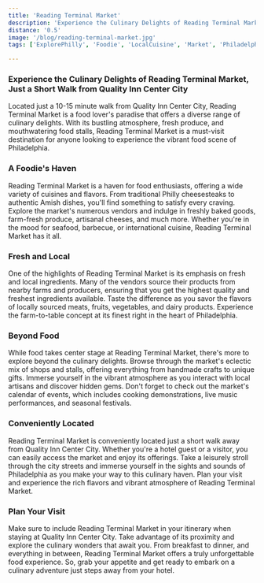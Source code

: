 ```yaml
---
title: 'Reading Terminal Market'
description: 'Experience the Culinary Delights of Reading Terminal Market, Just a Short Walk from Quality Inn Center City'
distance: '0.5'
image: '/blog/reading-terminal-market.jpg'
tags: ['ExplorePhilly', 'Foodie', 'LocalCuisine', 'Market', 'PhiladelphiaLandmarks']

---
```


### Experience the Culinary Delights of Reading Terminal Market, Just a Short Walk from Quality Inn Center City

Located just a 10-15 minute walk from Quality Inn Center City, Reading Terminal Market is a food lover's paradise that offers a diverse range of culinary delights. With its bustling atmosphere, fresh produce, and mouthwatering food stalls, Reading Terminal Market is a must-visit destination for anyone looking to experience the vibrant food scene of Philadelphia.

### A Foodie's Haven

Reading Terminal Market is a haven for food enthusiasts, offering a wide variety of cuisines and flavors. From traditional Philly cheesesteaks to authentic Amish dishes, you'll find something to satisfy every craving. Explore the market's numerous vendors and indulge in freshly baked goods, farm-fresh produce, artisanal cheeses, and much more. Whether you're in the mood for seafood, barbecue, or international cuisine, Reading Terminal Market has it all.

### Fresh and Local

One of the highlights of Reading Terminal Market is its emphasis on fresh and local ingredients. Many of the vendors source their products from nearby farms and producers, ensuring that you get the highest quality and freshest ingredients available. Taste the difference as you savor the flavors of locally sourced meats, fruits, vegetables, and dairy products. Experience the farm-to-table concept at its finest right in the heart of Philadelphia.

### Beyond Food

While food takes center stage at Reading Terminal Market, there's more to explore beyond the culinary delights. Browse through the market's eclectic mix of shops and stalls, offering everything from handmade crafts to unique gifts. Immerse yourself in the vibrant atmosphere as you interact with local artisans and discover hidden gems. Don't forget to check out the market's calendar of events, which includes cooking demonstrations, live music performances, and seasonal festivals.

### Conveniently Located

Reading Terminal Market is conveniently located just a short walk away from Quality Inn Center City. Whether you're a hotel guest or a visitor, you can easily access the market and enjoy its offerings. Take a leisurely stroll through the city streets and immerse yourself in the sights and sounds of Philadelphia as you make your way to this culinary haven. Plan your visit and experience the rich flavors and vibrant atmosphere of Reading Terminal Market.

### Plan Your Visit

Make sure to include Reading Terminal Market in your itinerary when staying at Quality Inn Center City. Take advantage of its proximity and explore the culinary wonders that await you. From breakfast to dinner, and everything in between, Reading Terminal Market offers a truly unforgettable food experience. So, grab your appetite and get ready to embark on a culinary adventure just steps away from your hotel.

